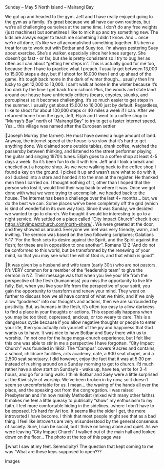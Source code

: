 Sunday – May 5
North Island – Mairangi Bay

We got up and headed to the gym. Jeff and I have really enjoyed going
to the gym as a family. It’s great because we all have our own routines,
but we’re all challenging ourselves at the same time. I don’t do any free
weights (just machines) but sometimes I like to mix it up and try something
new. The kids are always eager to teach me something I didn’t know.
And… once we’re all done, it’s like we all accomplished something
together. It’s been a treat for us to work out with Botbar and Suey too.
I’m always pestering Suey about exercise. She’s a walker, especially
since her knee surgery. She doesn’t go fast - or far, but she is pretty
consistent so I try to bug her as often as I can about “getting her steps
in”. This is actually good for me too, because then I have to practice
what I preach.
I usually get between 13,000 to 15,000 steps a day, but if I shoot for 16,000
then I end up ahead of the game. It’s tough back home in the dark of
winter though… usually then I’m lucky to get 12,000 to 13,000. I can’t walk
at home in the winter because it’s too dark by the time I get back from
school. Plus, the woods and state land around our house have unfriendly
critters (bears, coyotes, skunks, and porcupines) so it becomes
challenging. It’s so much easier to get steps in the summer. I usually get
about 15,000 to 16,000 just by default. Regardless, I like to shoot for about
100,000 steps or 40 miles a week if I can.
After we returned home from the gym, Jeff, Elijah and I went to a coffee
shop in “Murray’s Bay” north of “Mairangi Bay” to try to get a faster
internet speed. Yes… this village was named after the European settler

Joseph Murray (the farmer). He must have owned a huge amount of
land. Anyway, the internet speed at the house is so slow that it’s hard to
get anything done. We claimed some outside tables, drank coffee,
watched the passersby between thinking, and listened to the street
performer playing the guitar and singing 1970’s tunes. Elijah goes to a
coffee shop at least 4-5 days a week. So it’s been fun to do it with him.
Jeff and I took a break and checked out a hospice shop. As we were
walking back to the coffee shop I found a key on the ground. I picked it
up and wasn’t sure what to do with it, so I ducked into a store and
handed it to the man at the register. He thanked men then I carried on.
I thought nothing of it, other than I hoped that the person who lost it,
would find their way back to where it was. Once we got done with what
we were trying to accomplish, we headed back to the house. The
internet has been a challenge over the last 4+ months… but, we do the
best we can. Some places we’ve been completely off the grid (which is
kind of wonderful in its own way too).
Since it was Sunday, we decided we wanted to go to church. We
thought it would be interesting to go to a night service. We settled on a
place
called
“City
Impact
Church”
check
it
out
https://cityimpactchurch.com/north-shore/ .
We were greeted at the door, and they showed us around. Everyone we
met was very friendly, warm, and inviting.
The sermon was based on the two following scriptures;
Galatians 5:17
“For the flesh sets its desire against the Spirit, and the Spirit against the
flesh; for these are in opposition to one another”.
Romans 12:2 “And do not be conformed to this world, but be transformed
by the renewing of your mind, so that you may see what the will of God
is, and that which is good”.

It was given by a husband and wife team (early 30’s) who are not pastors.
It’s VERY common for a member of the “leadership team” to give the
sermon in NZ. Their message was that when you live your life from the
perspective of the flesh (humanness) you miss the opportunity to live life
fully. But, when you live your life from the perspective of your spirit, you
gain the opportunity to transform and renew your mind. They went on
further to discuss how we all have control of what we think, and if we only
allow “goodness” into our thoughts and actions, then we are surrounded
by positivity. But, as humans in the flesh, it’s often too easy to allow
darkness to find a place in your thoughts or actions. This especially
happens when you may be too tired, depressed, anxious, or too weary
to care. This is a dangerous cycle because if you allow negative
thoughts or people to enter your life, then you actually rob yourself of the
joy and happiness that God wants us to have.
It was nice to have Botbar and Suey there with us to worship. I’m not one
for the huge mega-church experience, but I felt like this one was able to
stir in me a perspective I have forgotten. “City Impact Church” was
founded in 1982. The “Campus” covers 9 acres and contains; a school,
childcare facilities, arts academy, café, a 900 seat chapel, and a 2,500
seat sanctuary. I did however, enjoy the fact that it was at 5:30 pm
instead of rushing around on a Sunday morning to get to church. I’d
much rather have a slow start on Sunday’s - wake up, have tea, write for
3-4 hours, and go for a long walk.
I think Botbar and Suey were a little surprised at the Kiwi style of worship.
We’ve been broken in by now, so it doesn’t seem so uncomfortable for
us. I mean… the waving of the hands all over the place, and the
speaking out from the congregation. I was raised Presbyterian and I’m
now mainly Methodist (mixed with many other faiths). It makes me feel a
little queasy to publically “show” my enthusiasm to my faith. I feel more
comfortable hiding in the sidelines…where I don’t have to be exposed.
It’s hard for Ari too. It seems like the older I get, the more introverted I
have become. I think that most people might see that as a bad thing. I
feel like introverts are very misunderstood by the general consensus of
society. Sure, I can be social, but I thrive on being alone and quiet.
As we were leaving “City Impact Church” I walked out of the main hall
and looked down on the floor… The photo at the top of this page was

what I saw at my feet. Serendipity? The question that kept coming to me
was “What are these keys supposed to open???

Images

